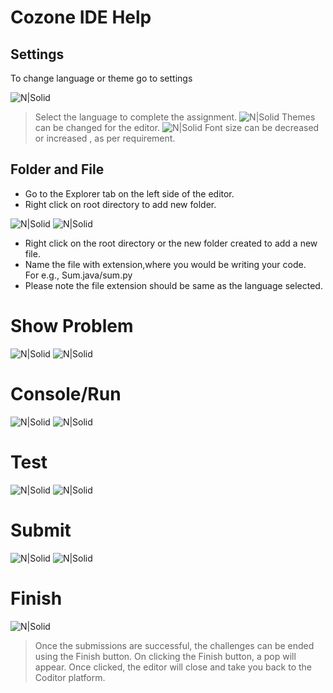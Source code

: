 # Cozone IDE Help

## Settings

To change language or theme go to settings

![N|Solid](https://imgur.com/h6P3ilz.png)
> Select the language to complete the assignment.
![N|Solid](https://i.imgur.com/H8KT4Xl.png)
> Themes can be changed for the editor.
![N|Solid](https://i.imgur.com/dUeM3Cx.png)
> Font size can be decreased or increased , as per requirement.

##  Folder and File
- Go to the Explorer tab on the left side of the editor.
- Right click on root directory to add new folder.

![N|Solid](https://i.imgur.com/k6Yf2sL.png)
![N|Solid](https://i.imgur.com/8PsijQy.png)

- Right click on the root directory or the new folder created to add a new file.
- Name the file with extension,where you would be writing your code.  
   For e.g., Sum.java/sum.py
- Please note the file extension should be same as the language selected.

# Show Problem

![N|Solid](https://i.imgur.com/widNCRV.png)
![N|Solid](https://i.imgur.com/9DFzvVW.png)

# Console/Run

![N|Solid](https://i.imgur.com/HdCOdTF.png)
![N|Solid](https://i.imgur.com/icBPqdY.png)

# Test
![N|Solid](https://i.imgur.com/kN1km3S.png)
![N|Solid](https://i.imgur.com/2BV9isX.png)

# Submit
![N|Solid](https://i.imgur.com/MeMkW4d.png)
![N|Solid](https://i.imgur.com/eQRS3DF.png)

# Finish
![N|Solid](https://i.imgur.com/pHrp8O7.png)
>Once the submissions are successful, the challenges can be ended 
>using the Finish button. On clicking the Finish button, a pop
> will appear. Once clicked, the editor will close and take you back
> to the Coditor platform.


